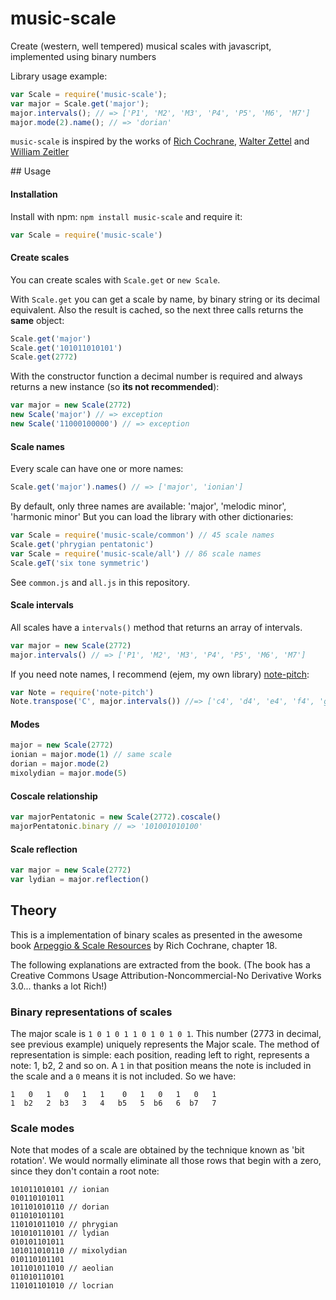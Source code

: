 # music-scale

Create (western, well tempered) musical scales with javascript, implemented using binary numbers

Library usage example:

```js
var Scale = require('music-scale');
var major = Scale.get('major');
major.intervals(); // => ['P1', 'M2', 'M3', 'P4', 'P5', 'M6', 'M7']
major.mode(2).name(); // => 'dorian'
```

`music-scale` is inspired by the works of [Rich Cochrane](http://cochranemusic.com), [Walter Zettel](http://www.muzuu.org/new_life/pics/simpleblog/scales/scalesadvice.html) and [William Zeitler](http://www.allthescales.org/)

## Usage

#### Installation

Install with npm: `npm install music-scale` and require it:

```js
var Scale = require('music-scale')
```

#### Create scales

You can create scales with `Scale.get` or `new Scale`.

With `Scale.get` you can get a scale by name, by binary string or its decimal equivalent.
Also the result is cached, so the next three calls returns the __same__ object:

```js
Scale.get('major')
Scale.get('101011010101')
Scale.get(2772)
```

With the constructor function a decimal number is required and always returns
a new instance (so __its not recommended__):

```js
var major = new Scale(2772)
new Scale('major') // => exception
new Scale('11000100000') // => exception
```

#### Scale names

Every scale can have one or more names:

```js
Scale.get('major').names() // => ['major', 'ionian']
```

By default, only three names are available: 'major', 'melodic minor', 'harmonic minor'
But you can load the library with other dictionaries:

```js
var Scale = require('music-scale/common') // 45 scale names
Scale.get('phrygian pentatonic')
var Scale = require('music-scale/all') // 86 scale names
Scale.geT('six tone symmetric')
```

See `common.js` and `all.js` in this repository.

#### Scale intervals

All scales have a `intervals()` method that returns an array of intervals.

```js
var major = new Scale(2772)
major.intervals() // => ['P1', 'M2', 'M3', 'P4', 'P5', 'M6', 'M7']
```

If you need note names, I recommend (ejem, my own library) [note-pitch](http://github.com/danigb/note-pitch):

```js
var Note = require('note-pitch')
Note.transpose('C', major.intervals()) //=> ['c4', 'd4', 'e4', 'f4', 'g4', 'a4', 'b4']
```

#### Modes

```js
major = new Scale(2772)
ionian = major.mode(1) // same scale
dorian = major.mode(2)
mixolydian = major.mode(5)
```

#### Coscale relationship

```js
var majorPentatonic = new Scale(2772).coscale()
majorPentatonic.binary // => '101001010100'
```

#### Scale reflection

```js
var major = new Scale(2772)
var lydian = major.reflection()
```

## Theory

This is a implementation of binary scales as presented in the awesome book [Arpeggio & Scale Resources](https://archive.org/details/ScaleAndArpeggioResourcesAGuitarEncyclopedia) by Rich Cochrane, chapter 18.

The following explanations are extracted from the book. (The book has a Creative Commons Usage Attribution-Noncommercial-No Derivative Works 3.0... thanks a lot Rich!)

### Binary representations of scales

The major scale is `1 0 1 0 1 1 0 1 0 1 0 1`. This number (2773 in decimal, see previous example) uniquely represents the Major scale. The method of representation is simple: each position, reading left to right, represents a note: 1, b2, 2 and so on. A `1` in that position means the note is included in the scale and a `0` means it is not included. So we have:

```
1   0   1   0   1   1    0   1   0   1   0   1
1  b2   2  b3   3   4   b5   5  b6   6  b7   7
```

### Scale modes

Note that modes of a scale are obtained by the technique known as 'bit rotation'. We would normally eliminate all those rows that begin with a zero, since they don't contain a root note:

```
101011010101 // ionian
010110101011
101101010110 // dorian
011010101101
110101011010 // phrygian
101010110101 // lydian
010101101011
101011010110 // mixolydian
010110101101
101101011010 // aeolian
011010110101
110101101010 // locrian
```
